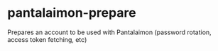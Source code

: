 # pantalaimon-prepare
Prepares an account to be used with Pantalaimon (password rotation, access token fetching, etc)
